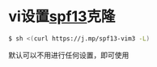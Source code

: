 
# vi设置[spf13](https://github.com/spf13/spf13-vim)克隆
```bash
$ sh <(curl https://j.mp/spf13-vim3 -L)
```
默认可以不用进行任何设置，即可使用